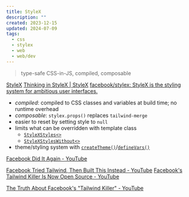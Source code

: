 ```yaml
---
title: StyleX
description: ""
created: 2023-12-15
updated: 2024-07-09
tags:
  - css
  - stylex
  - web
  - web/dev
---
```


> type-safe CSS-in-JS, compiled, composable

[StyleX](https://stylexjs.com/)
[Thinking in StyleX | StyleX](https://stylexjs.com/docs/learn/thinking-in-stylex/)
[facebook/stylex: StyleX is the styling system for ambitious user interfaces.](https://github.com/facebook/stylex)

- _compiled_: compiled to CSS classes and variables at build time; no runtime overhead
- _composable_: `stylex.props()` replaces `tailwind-merge`
- easier to reset by setting style to `null`
- limits what can be overridden with template class
  - [`StyleXStyles<>`](https://stylexjs.com/docs/api/types/StyleXStyles/)
  - [`StyleXStylesWithout<>`](https://stylexjs.com/docs/api/types/StyleXStylesWithout/)
- theme/styling system with [`createTheme()`](https://stylexjs.com/docs/api/javascript/createTheme/)/[`defineVars()`](https://stylexjs.com/docs/api/javascript/defineVars/)

[Facebook Did It Again - YouTube](https://www.youtube.com/watch?v=dphmbB77W_4)

[Facebook Tried Tailwind, Then Built This Instead - YouTube](https://www.youtube.com/watch?v=PHV94q7BivI)
[Facebook's Tailwind Killer Is Now Open Source - YouTube](https://www.youtube.com/watch?v=v4HkkjXmEMM)

[The Truth About Facebook's "Tailwind Killer" - YouTube](https://www.youtube.com/watch?v=vpAXHtPK8nA)
